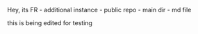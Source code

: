 Hey, its 
  FR - additional instance - public repo - main dir - md file

this is being edited for testing
